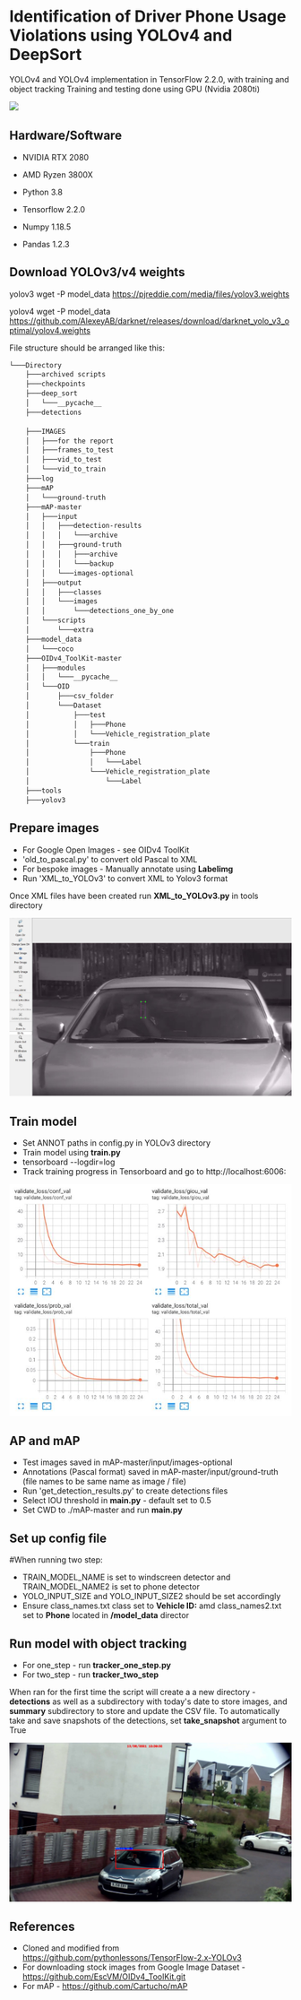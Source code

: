 # Identification of Driver Phone Usage Violations using YOLOv4 and DeepSort

YOLOv4 and YOLOv4 implementation in TensorFlow 2.2.0, with training and object tracking
Training and testing done using GPU (Nvidia 2080ti)

![](capture.gif)

## Hardware/Software
- NVIDIA RTX 2080
- AMD Ryzen 3800X

- Python 3.8
- Tensorflow 2.2.0
- Numpy 1.18.5
- Pandas 1.2.3

## Download YOLOv3/v4 weights
yolov3
wget -P model_data https://pjreddie.com/media/files/yolov3.weights

yolov4
wget -P model_data https://github.com/AlexeyAB/darknet/releases/download/darknet_yolo_v3_optimal/yolov4.weights

File structure should be arranged like this:
```bash
└───Directory
    ├───archived scripts
    ├───checkpoints
    ├───deep_sort
    │   └───__pycache__
    ├───detections

    ├───IMAGES
    │   ├───for the report
    │   ├───frames_to_test
    │   ├───vid_to_test
    │   └───vid_to_train
    ├───log
    ├───mAP
    │   └───ground-truth
    ├───mAP-master
    │   ├───input
    │   │   ├───detection-results
    │   │   │   └───archive
    │   │   ├───ground-truth
    │   │   │   ├───archive
    │   │   │   └───backup
    │   │   └───images-optional
    │   ├───output
    │   │   ├───classes
    │   │   └───images
    │   │       └───detections_one_by_one
    │   └───scripts
    │       └───extra
    ├───model_data
    │   └───coco
    ├───OIDv4_ToolKit-master
    │   ├───modules
    │   │   └───__pycache__
    │   └───OID
    │       ├───csv_folder
    │       └───Dataset
    │           ├───test
    │           │   ├───Phone
    │           │   └───Vehicle_registration_plate
    │           └───train
    │               ├───Phone
    │               │   └───Label
    │               └───Vehicle_registration_plate
    │                   └───Label
    ├───tools
    ├───yolov3
```

## Prepare images
- For Google Open Images - see OIDv4 ToolKit 
- 'old_to_pascal.py' to convert old Pascal to XML 
- For bespoke images - Manually annotate using **Labelimg** 
- Run 'XML_to_YOLOv3' to convert XML to Yolov3 format 

Once XML files have been created run **XML_to_YOLOv3.py** in tools directory

![](annot.JPG)

## Train model
- Set ANNOT paths in config.py in YOLOv3 directory 
- Train model using **train.py** 
- tensorboard --logdir=log 
- Track training progress in Tensorboard and go to http://localhost:6006\:

![](tensorboard.jpg)

## AP and mAP
- Test images saved in mAP-master/input/images-optional 
- Annotations (Pascal format) saved in mAP-master/input/ground-truth (file names to be same name as image / file) 
- Run 'get_detection_results.py' to create detections files 
- Select IOU threshold in **main.py** - default set to 0.5
- Set CWD to ./mAP-master and run **main.py**

## Set up config file
#When running two step:
- TRAIN_MODEL_NAME is set to windscreen detector and TRAIN_MODEL_NAME2 is set to phone detector
- YOLO_INPUT_SIZE and YOLO_INPUT_SIZE2 should be set accordingly
- Ensure class_names.txt class set to **Vehicle ID:** amd class_names2.txt set to **Phone** located in **/model_data** director

## Run model with object tracking
- For one_step - run **tracker_one_step.py**
- For two_step - run **tracker_two_step**

When ran for the first time the script will create a a new directory - **detections** as well as a subdirectory with today's date to store images, and **summary** subdirectory to store and update the CSV file.
To automatically take and save snapshots of the detections, set **take_snapshot** argument to True

![](Detection.jpg)

## References
- Cloned and modified from https://github.com/pythonlessons/TensorFlow-2.x-YOLOv3 
- For downloading stock images from Google Image Dataset - https://github.com/EscVM/OIDv4_ToolKit.git 
- For mAP - https://github.com/Cartucho/mAP